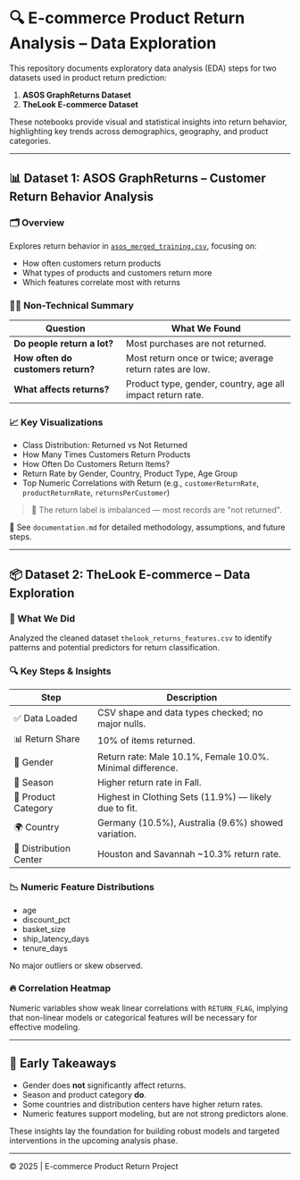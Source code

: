 # 🔍 E-commerce Product Return Analysis – Data Exploration

This repository documents exploratory data analysis (EDA) steps for two datasets used in product return prediction:

1. **ASOS GraphReturns Dataset**
2. **TheLook E-commerce Dataset**

These notebooks provide visual and statistical insights into return behavior, highlighting key trends across demographics, geography, and product categories.

---

## 📊 Dataset 1: ASOS GraphReturns – Customer Return Behavior Analysis

### 🗂 Overview

Explores return behavior in [`asos_merged_training.csv`](https://drive.google.com/file/d/1IOFay-uuo2p5kYX8TZpumvsMQ8uwzt67/view?usp=sharing), focusing on:
- How often customers return products
- What types of products and customers return more
- Which features correlate most with returns

### 🧑‍💻 Non-Technical Summary

| Question | What We Found |
|---------|----------------|
| **Do people return a lot?** | Most purchases are not returned. |
| **How often do customers return?** | Most return once or twice; average return rates are low. |
| **What affects returns?** | Product type, gender, country, age all impact return rate. |

### 📈 Key Visualizations

- Class Distribution: Returned vs Not Returned
- How Many Times Customers Return Products
- How Often Do Customers Return Items?
- Return Rate by Gender, Country, Product Type, Age Group
- Top Numeric Correlations with Return (e.g., `customerReturnRate`, `productReturnRate`, `returnsPerCustomer`)

> 🧠 The return label is imbalanced — most records are "not returned".

📄 See `documentation.md` for detailed methodology, assumptions, and future steps.

---

## 📦 Dataset 2: TheLook E-commerce – Data Exploration

### 🧾 What We Did

Analyzed the cleaned dataset `thelook_returns_features.csv` to identify patterns and potential predictors for return classification.

### 🔍 Key Steps & Insights

| Step | Description |
|------|-------------|
| ✅ Data Loaded | CSV shape and data types checked; no major nulls. |
| 📊 Return Share | 10% of items returned. |
| 🧑 Gender | Return rate: Male 10.1%, Female 10.0%. Minimal difference. |
| 🍂 Season | Higher return rate in Fall. |
| 👕 Product Category | Highest in Clothing Sets (11.9%) — likely due to fit. |
| 🌍 Country | Germany (10.5%), Australia (9.6%) showed variation. |
| 🏢 Distribution Center | Houston and Savannah ~10.3% return rate. |

### 📉 Numeric Feature Distributions

- age
- discount_pct
- basket_size
- ship_latency_days
- tenure_days

No major outliers or skew observed.

### 🔥 Correlation Heatmap

Numeric variables show weak linear correlations with `RETURN_FLAG`, implying that non-linear models or categorical features will be necessary for effective modeling.

---

## 📌 Early Takeaways

- Gender does **not** significantly affect returns.
- Season and product category **do**.
- Some countries and distribution centers have higher return rates.
- Numeric features support modeling, but are not strong predictors alone.

These insights lay the foundation for building robust models and targeted interventions in the upcoming analysis phase.

---

© 2025 | E-commerce Product Return Project
